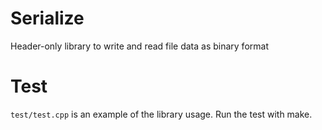 # Serialize
Header-only library to write and read file data as binary format

# Test
`test/test.cpp` is an example of the library usage.
Run the test with make.

